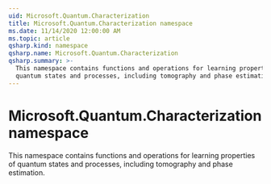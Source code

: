 ```yaml
---
uid: Microsoft.Quantum.Characterization
title: Microsoft.Quantum.Characterization namespace
ms.date: 11/14/2020 12:00:00 AM
ms.topic: article
qsharp.kind: namespace
qsharp.name: Microsoft.Quantum.Characterization
qsharp.summary: >-
  This namespace contains functions and operations for learning properties of
  quantum states and processes, including tomography and phase estimation.
---
```


# Microsoft.Quantum.Characterization namespace

This namespace contains functions and operations for learning properties ofquantum states and processes, including tomography and phase estimation.

